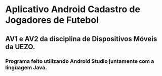 # Aplicativo Android Cadastro de Jogadores de Futebol
## AV1 e AV2 da disciplina de Dispositivos Móveis da UEZO. 
### Programa feito utilizando Android Studio juntamente com a linguagem Java.
